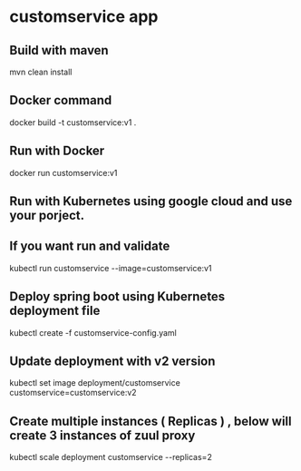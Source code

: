 # customservice app


## Build with maven 
mvn clean install

## Docker command

docker build -t customservice:v1 .

## Run with Docker

docker run customservice:v1


## Run with Kubernetes  using google cloud and use your porject.

## If you want run and validate

kubectl run customservice --image=customservice:v1


## Deploy spring boot using Kubernetes deployment file

kubectl create -f customservice-config.yaml	

## Update deployment with v2 version 

kubectl set image deployment/customservice customservice=customservice:v2


## Create multiple instances ( Replicas )   , below will create 3 instances of zuul proxy 

kubectl scale deployment customservice --replicas=2
